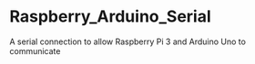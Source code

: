# Raspberry_Arduino_Serial
A serial connection to allow Raspberry Pi 3 and Arduino Uno to communicate
